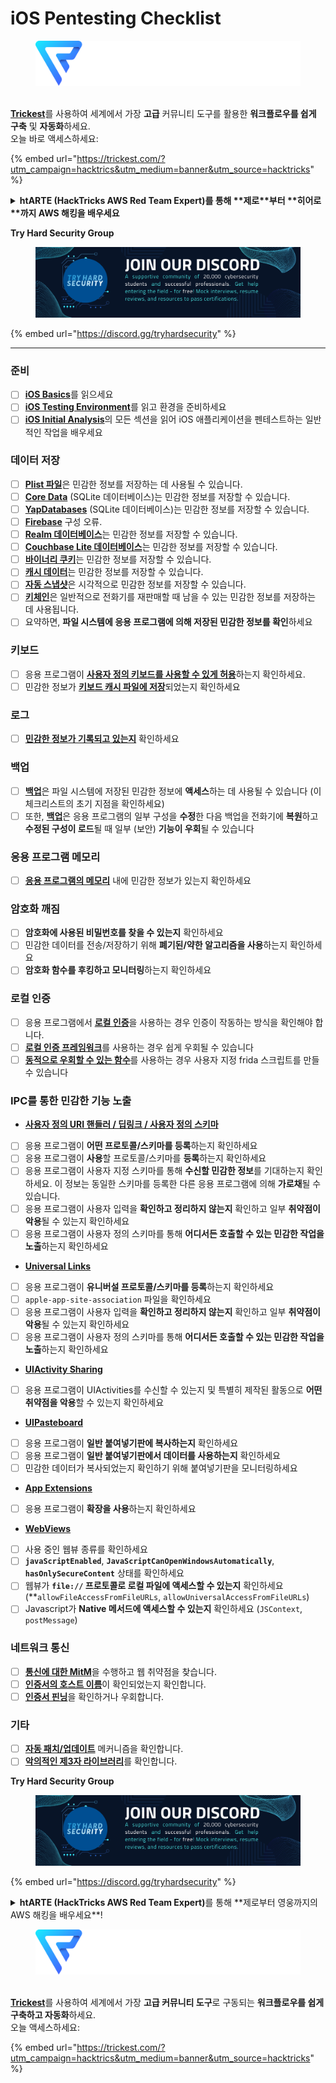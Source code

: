 # iOS Pentesting Checklist

<figure><img src="../.gitbook/assets/image (48).png" alt=""><figcaption></figcaption></figure>

\
[**Trickest**](https://trickest.com/?utm\_campaign=hacktrics\&utm\_medium=banner\&utm\_source=hacktricks)를 사용하여 세계에서 가장 **고급** 커뮤니티 도구를 활용한 **워크플로우를 쉽게 구축** 및 **자동화**하세요.\
오늘 바로 액세스하세요:

{% embed url="https://trickest.com/?utm_campaign=hacktrics&utm_medium=banner&utm_source=hacktricks" %}

<details>

<summary><strong>htARTE (HackTricks AWS Red Team Expert)를 통해 **제로**부터 **히어로**까지 AWS 해킹을 배우세요</strong></summary>

HackTricks를 지원하는 다른 방법:

* **회사를 HackTricks에서 광고**하거나 **PDF로 HackTricks 다운로드**하려면 [**구독 요금제**](https://github.com/sponsors/carlospolop)를 확인하세요!
* [**공식 PEASS & HackTricks 스왜그**](https://peass.creator-spring.com)를 얻으세요
* [**The PEASS Family**](https://opensea.io/collection/the-peass-family)를 발견하세요, 당사의 독점 [**NFTs**](https://opensea.io/collection/the-peass-family) 컬렉션
* **💬 [Discord 그룹](https://discord.gg/hRep4RUj7f)** 또는 [**텔레그램 그룹**](https://t.me/peass)에 **가입**하거나 **Twitter** 🐦 [**@carlospolopm**](https://twitter.com/hacktricks\_live)**를 팔로우**하세요.
* **해킹 트릭을 공유**하려면 **HackTricks** 및 **HackTricks Cloud** github 저장소로 PR을 제출하세요.

</details>

**Try Hard Security Group**

<figure><img src="../.gitbook/assets/telegram-cloud-document-1-5159108904864449420.jpg" alt=""><figcaption></figcaption></figure>

{% embed url="https://discord.gg/tryhardsecurity" %}

***

### 준비

* [ ] [**iOS Basics**](ios-pentesting/ios-basics.md)를 읽으세요
* [ ] [**iOS Testing Environment**](ios-pentesting/ios-testing-environment.md)를 읽고 환경을 준비하세요
* [ ] [**iOS Initial Analysis**](ios-pentesting/#initial-analysis)의 모든 섹션을 읽어 iOS 애플리케이션을 펜테스트하는 일반적인 작업을 배우세요

### 데이터 저장

* [ ] [**Plist 파일**](ios-pentesting/#plist)은 민감한 정보를 저장하는 데 사용될 수 있습니다.
* [ ] [**Core Data**](ios-pentesting/#core-data) (SQLite 데이터베이스)는 민감한 정보를 저장할 수 있습니다.
* [ ] [**YapDatabases**](ios-pentesting/#yapdatabase) (SQLite 데이터베이스)는 민감한 정보를 저장할 수 있습니다.
* [ ] [**Firebase**](ios-pentesting/#firebase-real-time-databases) 구성 오류.
* [ ] [**Realm 데이터베이스**](ios-pentesting/#realm-databases)는 민감한 정보를 저장할 수 있습니다.
* [ ] [**Couchbase Lite 데이터베이스**](ios-pentesting/#couchbase-lite-databases)는 민감한 정보를 저장할 수 있습니다.
* [ ] [**바이너리 쿠키**](ios-pentesting/#cookies)는 민감한 정보를 저장할 수 있습니다.
* [ ] [**캐시 데이터**](ios-pentesting/#cache)는 민감한 정보를 저장할 수 있습니다.
* [ ] [**자동 스냅샷**](ios-pentesting/#snapshots)은 시각적으로 민감한 정보를 저장할 수 있습니다.
* [ ] [**키체인**](ios-pentesting/#keychain)은 일반적으로 전화기를 재판매할 때 남을 수 있는 민감한 정보를 저장하는 데 사용됩니다.
* [ ] 요약하면, **파일 시스템에 응용 프로그램에 의해 저장된 민감한 정보를 확인**하세요

### 키보드

* [ ] 응용 프로그램이 [**사용자 정의 키보드를 사용할 수 있게 허용**](ios-pentesting/#custom-keyboards-keyboard-cache)하는지 확인하세요.
* [ ] 민감한 정보가 [**키보드 캐시 파일에 저장**](ios-pentesting/#custom-keyboards-keyboard-cache)되었는지 확인하세요

### **로그**

* [ ] [**민감한 정보가 기록되고 있는지**](ios-pentesting/#logs) 확인하세요

### 백업

* [ ] [**백업**](ios-pentesting/#backups)은 파일 시스템에 저장된 민감한 정보에 **액세스**하는 데 사용될 수 있습니다 (이 체크리스트의 초기 지점을 확인하세요)
* [ ] 또한, [**백업**](ios-pentesting/#backups)은 응용 프로그램의 일부 구성을 **수정**한 다음 백업을 전화기에 **복원**하고 **수정된 구성이 로드**될 때 일부 (보안) **기능이 우회**될 수 있습니다

### **응용 프로그램 메모리**

* [ ] [**응용 프로그램의 메모리**](ios-pentesting/#testing-memory-for-sensitive-data) 내에 민감한 정보가 있는지 확인하세요

### **암호화 깨짐**

* [ ] **암호화에 사용된 비밀번호를 찾을 수 있는지** 확인하세요
* [ ] 민감한 데이터를 전송/저장하기 위해 **폐기된/약한 알고리즘을 사용**하는지 확인하세요
* [ ] **암호화 함수를 후킹하고 모니터링**하는지 확인하세요

### **로컬 인증**

* [ ] 응용 프로그램에서 [**로컬 인증**](ios-pentesting/#local-authentication)을 사용하는 경우 인증이 작동하는 방식을 확인해야 합니다.
* [ ] [**로컬 인증 프레임워크**](ios-pentesting/#local-authentication-framework)를 사용하는 경우 쉽게 우회될 수 있습니다
* [ ] [**동적으로 우회할 수 있는 함수**](ios-pentesting/#local-authentication-using-keychain)를 사용하는 경우 사용자 지정 frida 스크립트를 만들 수 있습니다

### IPC를 통한 민감한 기능 노출

* [**사용자 정의 URI 핸들러 / 딥링크 / 사용자 정의 스키마**](ios-pentesting/#custom-uri-handlers-deeplinks-custom-schemes)
* [ ] 응용 프로그램이 **어떤 프로토콜/스키마를 등록**하는지 확인하세요
* [ ] 응용 프로그램이 **사용**할 프로토콜/스키마를 **등록**하는지 확인하세요
* [ ] 응용 프로그램이 사용자 지정 스키마를 통해 **수신할 민감한 정보**를 기대하는지 확인하세요. 이 정보는 동일한 스키마를 등록한 다른 응용 프로그램에 의해 **가로채**될 수 있습니다.
* [ ] 응용 프로그램이 사용자 입력을 **확인하고 정리하지 않는지** 확인하고 일부 **취약점이 악용**될 수 있는지 확인하세요
* [ ] 응용 프로그램이 사용자 정의 스키마를 통해 **어디서든 호출할 수 있는 민감한 작업을 노출**하는지 확인하세요
* [**Universal Links**](ios-pentesting/#universal-links)
* [ ] 응용 프로그램이 **유니버설 프로토콜/스키마를 등록**하는지 확인하세요
* [ ] `apple-app-site-association` 파일을 확인하세요
* [ ] 응용 프로그램이 사용자 입력을 **확인하고 정리하지 않는지** 확인하고 일부 **취약점이 악용**될 수 있는지 확인하세요
* [ ] 응용 프로그램이 사용자 정의 스키마를 통해 **어디서든 호출할 수 있는 민감한 작업을 노출**하는지 확인하세요
* [**UIActivity Sharing**](ios-pentesting/ios-uiactivity-sharing.md)
* [ ] 응용 프로그램이 UIActivities를 수신할 수 있는지 및 특별히 제작된 활동으로 **어떤 취약점을 악용**할 수 있는지 확인하세요
* [**UIPasteboard**](ios-pentesting/ios-uipasteboard.md)
* [ ] 응용 프로그램이 **일반 붙여넣기판에 복사하는지** 확인하세요
* [ ] 응용 프로그램이 **일반 붙여넣기판에서 데이터를 사용하는지** 확인하세요
* [ ] 민감한 데이터가 복사되었는지 확인하기 위해 붙여넣기판을 모니터링하세요
* [**App Extensions**](ios-pentesting/ios-app-extensions.md)
* [ ] 응용 프로그램이 **확장을 사용**하는지 확인하세요
* [**WebViews**](ios-pentesting/ios-webviews.md)
* [ ] 사용 중인 웹뷰 종류를 확인하세요
* [ ] **`javaScriptEnabled`**, **`JavaScriptCanOpenWindowsAutomatically`**, **`hasOnlySecureContent`** 상태를 확인하세요
* [ ] 웹뷰가 **`file://` 프로토콜로 로컬 파일에 액세스할 수 있는지** 확인하세요 (**`allowFileAccessFromFileURLs`, `allowUniversalAccessFromFileURLs`)
* [ ] Javascript가 **Native 메서드에 액세스할 수 있는지** 확인하세요 (`JSContext`, `postMessage`)
### 네트워크 통신

* [ ] [**통신에 대한 MitM**](ios-pentesting/#network-communication)을 수행하고 웹 취약점을 찾습니다.
* [ ] [**인증서의 호스트 이름**](ios-pentesting/#hostname-check)이 확인되었는지 확인합니다.
* [ ] [**인증서 핀닝**](ios-pentesting/#certificate-pinning)을 확인하거나 우회합니다.

### **기타**

* [ ] [**자동 패치/업데이트**](ios-pentesting/#hot-patching-enforced-updateing) 메커니즘을 확인합니다.
* [ ] [**악의적인 제3자 라이브러리**](ios-pentesting/#third-parties)를 확인합니다.

**Try Hard Security Group**

<figure><img src="../.gitbook/assets/telegram-cloud-document-1-5159108904864449420.jpg" alt=""><figcaption></figcaption></figure>

{% embed url="https://discord.gg/tryhardsecurity" %}

<details>

<summary><strong>htARTE (HackTricks AWS Red Team Expert)</strong>를 통해 **제로부터 영웅까지의 AWS 해킹을 배우세요**!</summary>

HackTricks를 지원하는 다른 방법:

* **회사를 HackTricks에서 광고하거나 PDF로 다운로드하려면** [**구독 요금제**](https://github.com/sponsors/carlospolop)를 확인하세요!
* [**공식 PEASS & HackTricks 스왜그**](https://peass.creator-spring.com)를 구입하세요.
* [**The PEASS Family**](https://opensea.io/collection/the-peass-family)를 발견하세요, 당사의 독점 [**NFTs**](https://opensea.io/collection/the-peass-family) 컬렉션.
* **💬 [**디스코드 그룹**](https://discord.gg/hRep4RUj7f) 또는 [**텔레그램 그룹**](https://t.me/peass)에 가입하거나**트위터** 🐦 [**@carlospolopm**](https://twitter.com/hacktricks_live)**를 팔로우하세요.**
* **HackTricks 및 HackTricks Cloud** 깃허브 저장소에 PR을 제출하여 **해킹 트릭을 공유하세요.**

</details>

<figure><img src="../.gitbook/assets/image (48).png" alt=""><figcaption></figcaption></figure>

\
[**Trickest**](https://trickest.com/?utm_campaign=hacktrics&utm_medium=banner&utm_source=hacktricks)를 사용하여 세계에서 가장 **고급 커뮤니티 도구**로 구동되는 **워크플로우를 쉽게 구축하고 자동화**하세요.\
오늘 액세스하세요:

{% embed url="https://trickest.com/?utm_campaign=hacktrics&utm_medium=banner&utm_source=hacktricks" %}
